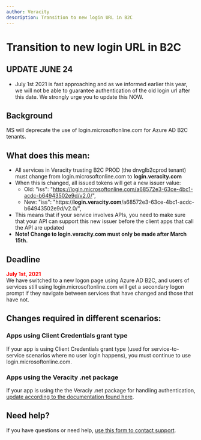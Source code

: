 ```yaml
---
author: Veracity
description: Transition to new login URL in B2C
---
```


# Transition to new login URL in B2C
## UPDATE JUNE 24
* July 1st 2021 is fast approaching and as we informed earlier this year, we will not be able to guarantee authentication of the old login url after this date. We strongly urge you to update this NOW.
## Background
MS will deprecate the use of login.microsoftonline.com for Azure AD B2C tenants.

## What does this mean: 
* All services in Veracity trusting B2C PROD (the dnvglb2cprod tenant) must change from login.microsoftonline.com to **login.veracity.com**
* When this is changed, all issued tokens will get a new issuer value: 
  * Old: "iss": "https://login.microsoftonline.com/a68572e3-63ce-4bc1-acdc-b64943502e9d/v2.0/", 
  * New: "iss": "https://**login.veracity.com**/a68572e3-63ce-4bc1-acdc-b64943502e9d/v2.0/",
* This means that if your service involves APIs, you need to make sure that your API can support this new issuer before the client apps that call the API are updated
* **Note! Change to login.veracity.com must only be made after March 15th.**

## Deadline
<span style="color:red;font-weight:bolder;">**July 1st, 2021**</span><br/>
We have switched to a new logon page using Azure AD B2C, and users of services still using login.microsoftonline.com will get a secondary logon prompt if they navigate between services that have changed and those that have not. 

## Changes required in different scenarios:
### Apps using Client Credentials grant type
If your app is using Client Credentials grant type (used for service-to-service scenarios where no user login happens), you must continue to use login.microsoftonline.com.

### Apps using the Veracity .net package
If your app is using the the Veraciy .net package for handling authentication, [update according to the documentation found here](https://github.com/veracity/Veracity-Identity-and-Services-Api).

## Need help?
If you have questions or need help, [use this form to contact support](https://services.veracity.com/form/SupportAnonymous).
